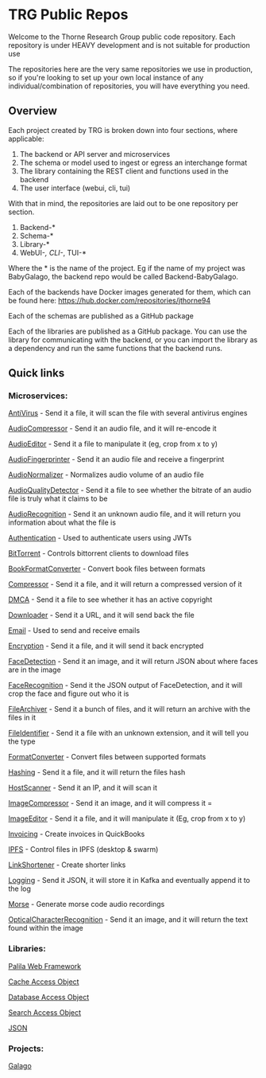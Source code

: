 # TRG Public Repos

Welcome to the Thorne Research Group public code repository. Each repository is under HEAVY development and is not suitable for production use

The repositories here are the very same repositories we use in production, so if you're looking to set up your own local instance of any individual/combination of repositories, you will have everything you need.

## Overview

Each project created by TRG is broken down into four sections, where applicable:
1. The backend or API server and microservices
2. The schema or model used to ingest or egress an interchange format
3. The library containing the REST client and functions used in the backend
4. The user interface (webui, cli, tui)

With that in mind, the repositories are laid out to be one repository per section.

1. Backend-*
2. Schema-*
3. Library-*
4. WebUI-*, CLI-*, TUI-*

Where the * is the name of the project. Eg if the name of my project was BabyGalago, the backend repo would be called Backend-BabyGalago.

Each of the backends have Docker images generated for them, which can be found here: https://hub.docker.com/repositories/jthorne94

Each of the schemas are published as a GitHub package

Each of the libraries are published as a GitHub package. You can use the library for communicating with the backend, or you can import the library as a dependency and run the same functions that the backend runs.

## Quick links

### Microservices:

[AntiVirus](https://github.com/orgs/ThorneResearchGroup/repositories?q=AntiVirus&type=all&language=&sort=) - Send it a file, it will scan the file with several antivirus engines

[AudioCompressor](https://github.com/orgs/ThorneResearchGroup/repositories?q=AudioCompressor&type=all&language=&sort=) - Send it an audio file, and it will re-encode it

[AudioEditor](https://github.com/orgs/ThorneResearchGroup/repositories?q=AudioEditor&type=all&language=&sort=) - Send it a file to manipulate it (eg, crop from x to y)

[AudioFingerprinter](https://github.com/orgs/ThorneResearchGroup/repositories?q=AudioFingerprinter&type=all&language=&sort=) - Send it an audio file and receive a fingerprint

[AudioNormalizer](https://github.com/orgs/ThorneResearchGroup/repositories?q=AudioNormalizer&type=all&language=&sort=) - Normalizes audio volume of an audio file

[AudioQualityDetector](https://github.com/orgs/ThorneResearchGroup/repositories?q=AudioQualityDetector&type=all&language=&sort=) - Send it a file to see whether the bitrate of an audio file is truly what it claims to be

[AudioRecognition](https://github.com/orgs/ThorneResearchGroup/repositories?q=AudioRecognition&type=all&language=&sort=) - Send it an unknown audio file, and it will return you information about what the file is

[Authentication](https://github.com/orgs/ThorneResearchGroup/repositories?q=Authentication&type=all&language=&sort=) - Used to authenticate users using JWTs

[BitTorrent](https://github.com/orgs/ThorneResearchGroup/repositories?q=BitTorrent&type=all&language=&sort=) - Controls bittorrent clients to download files

[BookFormatConverter](https://github.com/orgs/ThorneResearchGroup/repositories?q=BookFormatConverter&type=all&language=&sort=) - Convert book files between formats

[Compressor](https://github.com/orgs/ThorneResearchGroup/repositories?q=Compressor&type=all&language=&sort=) - Send it a file, and it will return a compressed version of it

[DMCA](https://github.com/orgs/ThorneResearchGroup/repositories?q=DMCA&type=all&language=&sort=) - Send it a file to see whether it has an active copyright

[Downloader](https://github.com/orgs/ThorneResearchGroup/repositories?q=Downloader&type=all&language=&sort=) - Send it a URL, and it will send back the file

[Email](https://github.com/orgs/ThorneResearchGroup/repositories?q=Email&type=all&language=&sort=) - Used to send and receive emails

[Encryption](https://github.com/orgs/ThorneResearchGroup/repositories?q=Encryption&type=all&language=&sort=) - Send it a file, and it will send it back encrypted

[FaceDetection](https://github.com/orgs/ThorneResearchGroup/repositories?q=FaceDetection&type=all&language=&sort=) - Send it an image, and it will return JSON about where faces are in the image

[FaceRecognition](https://github.com/orgs/ThorneResearchGroup/repositories?q=FaceRecognition&type=all&language=&sort=) - Send it the JSON output of FaceDetection, and it will crop the face and figure out who it is

[FileArchiver](https://github.com/orgs/ThorneResearchGroup/repositories?q=FileArchiver&type=all&language=&sort=) - Send it a bunch of files, and it will return an archive with the files in it

[FileIdentifier](https://github.com/orgs/ThorneResearchGroup/repositories?q=FileIdentifier&type=all&language=&sort=) - Send it a file with an unknown extension, and it will tell you the type

[FormatConverter](https://github.com/orgs/ThorneResearchGroup/repositories?q=FormatConverter&type=all&language=&sort=) - Convert files between supported formats

[Hashing](https://github.com/orgs/ThorneResearchGroup/repositories?q=Hashing&type=all&language=&sort=) - Send it a file, and it will return the files hash

[HostScanner](https://github.com/orgs/ThorneResearchGroup/repositories?q=HostScanner&type=all&language=&sort=) - Send it an IP, and it will scan it

[ImageCompressor](https://github.com/orgs/ThorneResearchGroup/repositories?q=ImageCompressor&type=all&language=&sort=) - Send it an image, and it will compress it =

[ImageEditor](https://github.com/orgs/ThorneResearchGroup/repositories?q=ImageEditor&type=all&language=&sort=) - Send it a file, and it will manipulate it (Eg, crop from x to y)

[Invoicing](https://github.com/orgs/ThorneResearchGroup/repositories?q=Invoicing&type=all&language=&sort=) - Create invoices in QuickBooks

[IPFS](https://github.com/orgs/ThorneResearchGroup/repositories?q=IPFS&type=all&language=&sort=) - Control files in IPFS (desktop & swarm)

[LinkShortener](https://github.com/orgs/ThorneResearchGroup/repositories?q=LinkShortener&type=all&language=&sort=) - Create shorter links

[Logging](https://github.com/orgs/ThorneResearchGroup/repositories?q=Logging&type=all&language=&sort=) - Send it JSON, it will store it in Kafka and eventually append it to the log

[Morse](https://github.com/orgs/ThorneResearchGroup/repositories?q=Morse&type=all&language=&sort=) - Generate morse code audio recordings

[OpticalCharacterRecognition](https://github.com/orgs/ThorneResearchGroup/repositories?q=OpticalCharacterRecognition&type=all&language=&sort=) - Send it an image, and it will return the text found within the image

### Libraries:

[Palila Web Framework](https://github.com/ThorneResearchGroup/WebFramework)

[Cache Access Object](https://github.com/ThorneResearchGroup/CAO)

[Database Access Object](https://github.com/ThorneResearchGroup/DAO)

[Search Access Object](https://github.com/ThorneResearchGroup/SAO)

[JSON](https://github.com/ThorneResearchGroup/Library-JSON)

### Projects:

[Galago](https://github.com/orgs/ThorneResearchGroup/repositories?q=galago&type=all&language=&sort=)
